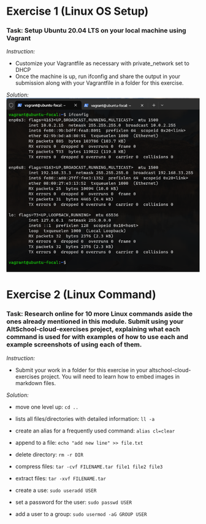 # Exercise 1 (Linux OS Setup)

### Task: Setup Ubuntu 20.04 LTS on your local machine using Vagrant

*Instruction:*
* Customize your Vagrantfile as necessary with private_network set to DHCP
* Once the machine is up, run ifconfig and share the output in your submission along with your Vagrantfile in a folder for this exercise.

*Solution:*
![ifconfig](images/ifconfig.png)



# Exercise 2 (Linux Command)

### Task: Research online for 10 more Linux commands aside the ones already mentioned in this module. Submit using your AltSchool-cloud-exercises project, explaining what each command is used for with examples of how to use each and example screenshots of using each of them.

*Instruction:*
* Submit your work in a folder for this exercise in your altschool-cloud-exercises project. You will need to learn how to embed images in markdown files.

*Solution:*
* move one level up: 
`cd ..`

* lists all files/directories with detailed information:
`ll -a`

* create an alias for a frequently used command: 
`alias cl=clear`

* append to a file: 
`echo "add new line" >> file.txt`

* delete directory: 
`rm -r DIR`

* compress files: 
`tar -cvf FILENAME.tar file1 file2 file3`

* extract files: 
`tar -xvf FILENAME.tar`

* create a use: 
`sudo useradd USER`

* set a password for the user: 
`sudo passwd USER`

* add a user to a group: 
`sudo usermod -aG GROUP USER`
